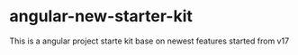 # angular-new-starter-kit
This is a angular project starte kit base on newest features started from v17
